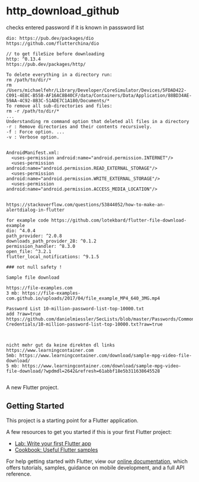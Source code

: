# http_download_github

checks entered password if it is known in passsword list

```plaintext
dio: https://pub.dev/packages/dio
https://github.com/flutterchina/dio

// to get fileSize before downloading
http: ^0.13.4
https://pub.dev/packages/http/

To delete everything in a directory run: 
rm /path/to/dir/* 
rm /Users/michaelfehr/Library/Developer/CoreSimulator/Devices/5FDAD422-C091-4E8C-B558-AF16AC8B40CF/data/Containers/Data/Application/88BD34AE-59AA-4C92-8B3C-51ADE7C1A180/Documents/*
To remove all sub-directories and files: 
rm -r /path/to/dir/*
...
Understanding rm command option that deleted all files in a directory
-r : Remove directories and their contents recursively.
-f : Force option. ...
-v : Verbose option.
```

```plaintext

```

```plaintext
AndroidManifest.xml:
  <uses-permission android:name="android.permission.INTERNET"/>
  <uses-permission android:name="android.permission.READ_EXTERNAL_STORAGE"/>
  <uses-permission android:name="android.permission.WRITE_EXTERNAL_STORAGE"/>
  <uses-permission android:name="android.permission.ACCESS_MEDIA_LOCATION"/>
  
```

```plaintext
https://stackoverflow.com/questions/53844052/how-to-make-an-alertdialog-in-flutter

```


```plaintext
for example code https://github.com/lotekbard/flutter-file-download-example
dio: ^4.0.4
path_provider: ^2.0.8
downloads_path_provider_28: ^0.1.2
permission_handler: ^8.3.0
open_file: ^3.2.1
flutter_local_notifications: ^9.1.5

### not null safety !
```

```plaintext
Sample file download

https://file-examples.com
3 mb: https://file-examples-com.github.io/uploads/2017/04/file_example_MP4_640_3MG.mp4

Password List 10-million-password-list-top-10000.txt
add ?raw=true
https://github.com/danielmiessler/SecLists/blob/master/Passwords/Common-Credentials/10-million-password-list-top-10000.txt?raw=true



nicht mehr gut da keine direkten dl links
https://www.learningcontainer.com
5mb: https://www.learningcontainer.com/download/sample-mpg-video-file-download/
5 mb: https://www.learningcontainer.com/download/sample-mpg-video-file-download/?wpdmdl=2642&refresh=61abbf18e5b311638645528


```

A new Flutter project.

## Getting Started

This project is a starting point for a Flutter application.

A few resources to get you started if this is your first Flutter project:

- [Lab: Write your first Flutter app](https://flutter.dev/docs/get-started/codelab)
- [Cookbook: Useful Flutter samples](https://flutter.dev/docs/cookbook)

For help getting started with Flutter, view our
[online documentation](https://flutter.dev/docs), which offers tutorials,
samples, guidance on mobile development, and a full API reference.
